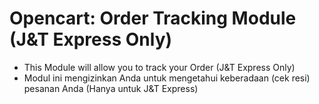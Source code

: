 # Opencart: Order Tracking Module (J&T Express Only)

- This Module will allow you to track your Order (J&T Express Only)
- Modul ini mengizinkan Anda untuk mengetahui keberadaan (cek resi) pesanan Anda (Hanya untuk J&T Express)
